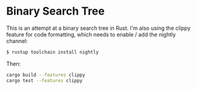 # Binary Search Tree

This is an attempt at a binary search tree in Rust. I'm also using the clippy
feature for code formatting, which needs to enable / add the nightly channel:

```bash
$ rustup toolchain install nightly
```

Then:

```bash
cargo build --features clippy
cargo test --features clippy
```
